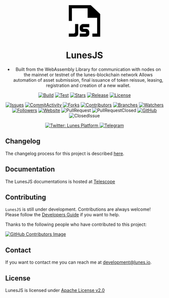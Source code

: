 <div align="center">

  <a href="https://lunes.io">
    <img alt="Lunes" src="static/img/jslogo.png" width="100" />
  </a>

# LunesJS

- Built from the WebAssembly Library for communication with nodes on the mainnet or testnet of the lunes-blockchain network Allows automation of asset submission, final issuance of token reissue, leasing, registration and creation of a new wallet.

[![Build](https://github.com/lunes-plataform/lunesjs/actions/workflows/build.yml/badge.svg)](https://github.com/lunes-plataform/lunesjs/actions/workflows/build.yml)
[![Test](https://github.com/lunes-platform/lunesjs/actions/workflows/test.yml/badge.svg)](https://github.com/lunes-platform/lunesjs/actions/workflows/test.yml)
[![Stars](https://img.shields.io/github/stars/lunes-platform/lunesjs?color=blueviolet)](https://github.com/lunes-platform/lunesjs/stargazers)
[![Release](https://img.shields.io/github/v/release/lunes-platform/lunesjs)](https://github.com/lunes-platform/lunesjs/releases)
[![License](https://img.shields.io/github/license/lunes-platform/lunesjs?color=blueviolet)](LICENSE)

[![Issues](https://img.shields.io/github/issues/lunes-platform/lunesjs)](https://github.com/lunes-platform/lunesjs/issues)
[![CommitActivity](https://img.shields.io/github/commit-activity/m/lunes-platform/lunesjs?color=blueviolet)](https://github.com/lunes-platform/lunesjs/pulse)
[![Forks](https://img.shields.io/github/forks/lunes-platform/lunesjs?color=blueviolet)](https://github.com/lunes-platform/lunesjs/network/members)
[![Contributors](https://flat.badgen.net/github/contributors/lunes-platform/lunesjs?color=purple)](https://github.com/lunes-platform/lunesjs/graphs/contributors)
[![Branches](https://badgen.net/github/branches/lunes-platform/lunesjs?color=blueviolet)](https://github.com/lunes-platform/lunesjs/branches)
[![Watchers](https://img.shields.io/github/watchers/lunes-platform/lunesjs.svg?color=blueviolet)](https://github.com/lunes-platform/lunesjs/watchers)
[![Followers](https://img.shields.io/github/followers/lunes-platform.svg?style=social&label=Follow&maxAge=2592000?color=blueviolet)](https://github.com/lunes-platform?tab=followers)
[![Website](https://img.shields.io/website?url=https%3A%2F%2Flunes.io%2F)](https://lunes.io)
![PullRequest](https://img.shields.io/github/issues-pr/lunes-platform/lunesjs?color=blueviolet)
![PullRequestClosed](https://img.shields.io/github/issues-pr-closed/lunes-platform/lunesjs?color=blueviolet)
[![GitHub](https://badgen.net/badge/icon/github?icon=github&label&color=purple)](https://github.com/lunes-platform)
![ClosedIssue](https://flat.badgen.net/github/closed-issues/lunes-platform/lunesjs?color=red)

  <a href="https://twitter.com/LunesPlatform" target="_blank">
    <img alt="Twitter: Lunes Platform" src="https://badgen.net/twitter/follow/lunesplatform?icon=twitter&label=follow @LunesPlatform&color=blue" />
  </a>  
  <a href="https://t.me/LunesPlatformPT" target="_blank">
    <img alt="Telegram" src="https://badgen.net/badge/icon/Lunes%20Platform?icon=telegram&label=Telegram&color=blue"/>
  </a>

</div>

## Changelog

The changelog process for this project is described [here](CHANGELOG.md).

## Documentation

The LunesJS documentations is hosted at [ Telescope ](https://blockchain.lunes.io/telescope/)

## Contributing

`LunesJS` is still under development. Contributions are always welcome! Please follow the [Developers Guide](CONTRIBUTING.md) if you want to help.

Thanks to the following people who have contributed to this project:

[![GitHub Contributors Image](https://contrib.rocks/image?repo=lunes-platform/lunesjs)](https://github.com/lunes-platform/lunesjs/graphs/contributors)

## Contact

If you want to contact me you can reach me at <development@lunes.io>.

## License

LunesJS is licensed under [Apache License v2.0](LICENSE)

